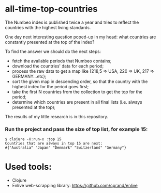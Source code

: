 # all-time-top-countries

The Numbeo index is published twice a year and tries to reflect the countries with the highest living standards.

One day next interesting question poped-up in my head: 
what countries are constantly presented at the top of the index?

To find the answer we should do the next steps:
- fetch the available periods that Numbeo contains;
- download the countries' data for each period;
- process the raw data to get a map like {218,5 => USA, 220 => UK, 217 => GERMANY...etc};
- sort the given map in descending order, so that the country with the highest index for the period goes first;
- take the first N countries from the collection to get the top for the period;
- determine which countries are present in all final lists (i.e. always presented at the top);

The results of my little research is in this repository.

### Run the project and pass the size of top list, for example 15:

    $ clojure -X:run-x :top 15
    Countries that are always in top 15 are next: 
    #{"Australia" "Japan" "Denmark" "Switzerland" "Germany"}

# Used tools:
- Clojure
- Enlive web-scrapping library: https://github.com/cgrand/enlive



